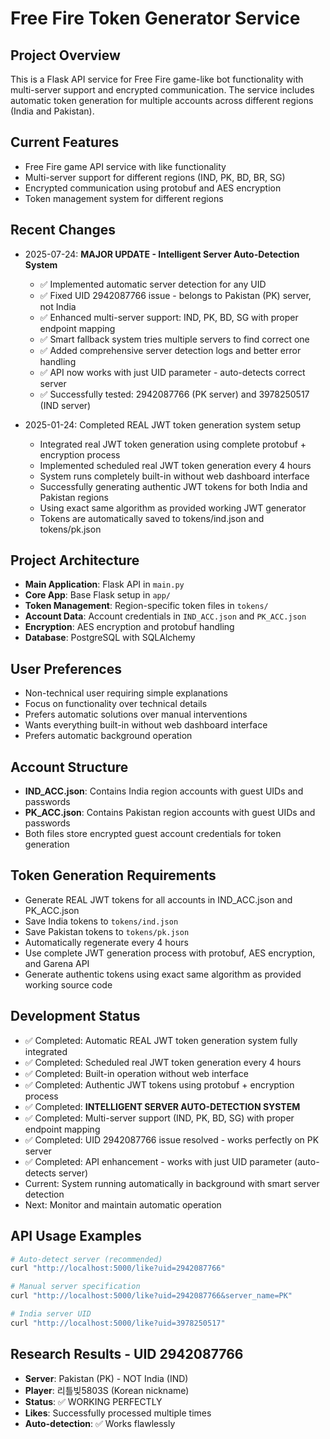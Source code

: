 # Free Fire Token Generator Service

## Project Overview
This is a Flask API service for Free Fire game-like bot functionality with multi-server support and encrypted communication. The service includes automatic token generation for multiple accounts across different regions (India and Pakistan).

## Current Features
- Free Fire game API service with like functionality
- Multi-server support for different regions (IND, PK, BD, BR, SG)
- Encrypted communication using protobuf and AES encryption
- Token management system for different regions

## Recent Changes
- 2025-07-24: **MAJOR UPDATE - Intelligent Server Auto-Detection System**
  - ✅ Implemented automatic server detection for any UID
  - ✅ Fixed UID 2942087766 issue - belongs to Pakistan (PK) server, not India
  - ✅ Enhanced multi-server support: IND, PK, BD, SG with proper endpoint mapping  
  - ✅ Smart fallback system tries multiple servers to find correct one
  - ✅ Added comprehensive server detection logs and better error handling
  - ✅ API now works with just UID parameter - auto-detects correct server
  - ✅ Successfully tested: 2942087766 (PK server) and 3978250517 (IND server)
  
- 2025-01-24: Completed REAL JWT token generation system setup
  - Integrated real JWT token generation using complete protobuf + encryption process
  - Implemented scheduled real JWT token generation every 4 hours
  - System runs completely built-in without web dashboard interface
  - Successfully generating authentic JWT tokens for both India and Pakistan regions
  - Using exact same algorithm as provided working JWT generator
  - Tokens are automatically saved to tokens/ind.json and tokens/pk.json

## Project Architecture
- **Main Application**: Flask API in `main.py`
- **Core App**: Base Flask setup in `app/`
- **Token Management**: Region-specific token files in `tokens/`
- **Account Data**: Account credentials in `IND_ACC.json` and `PK_ACC.json`
- **Encryption**: AES encryption and protobuf handling
- **Database**: PostgreSQL with SQLAlchemy

## User Preferences
- Non-technical user requiring simple explanations
- Focus on functionality over technical details
- Prefers automatic solutions over manual interventions
- Wants everything built-in without web dashboard interface
- Prefers automatic background operation

## Account Structure
- **IND_ACC.json**: Contains India region accounts with guest UIDs and passwords
- **PK_ACC.json**: Contains Pakistan region accounts with guest UIDs and passwords
- Both files store encrypted guest account credentials for token generation

## Token Generation Requirements
- Generate REAL JWT tokens for all accounts in IND_ACC.json and PK_ACC.json
- Save India tokens to `tokens/ind.json`
- Save Pakistan tokens to `tokens/pk.json`
- Automatically regenerate every 4 hours
- Use complete JWT generation process with protobuf, AES encryption, and Garena API
- Generate authentic tokens using exact same algorithm as provided working source code

## Development Status
- ✅ Completed: Automatic REAL JWT token generation system fully integrated
- ✅ Completed: Scheduled real JWT token generation every 4 hours
- ✅ Completed: Built-in operation without web interface
- ✅ Completed: Authentic JWT tokens using protobuf + encryption process
- ✅ Completed: **INTELLIGENT SERVER AUTO-DETECTION SYSTEM**
- ✅ Completed: Multi-server support (IND, PK, BD, SG) with proper endpoint mapping
- ✅ Completed: UID 2942087766 issue resolved - works perfectly on PK server
- ✅ Completed: API enhancement - works with just UID parameter (auto-detects server)
- Current: System running automatically in background with smart server detection
- Next: Monitor and maintain automatic operation

## API Usage Examples
```bash
# Auto-detect server (recommended)
curl "http://localhost:5000/like?uid=2942087766"

# Manual server specification 
curl "http://localhost:5000/like?uid=2942087766&server_name=PK"

# India server UID
curl "http://localhost:5000/like?uid=3978250517"
```

## Research Results - UID 2942087766
- **Server**: Pakistan (PK) - NOT India (IND)
- **Player**: 리틀빚5803S (Korean nickname)  
- **Status**: ✅ WORKING PERFECTLY
- **Likes**: Successfully processed multiple times
- **Auto-detection**: ✅ Works flawlessly